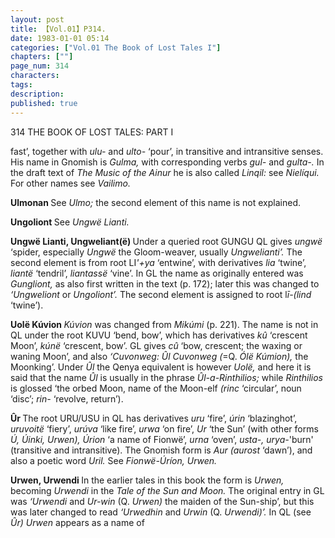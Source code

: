 ```yaml
---
layout: post
title: 【Vol.01】P314.
date: 1983-01-01 05:14
categories: ["Vol.01 The Book of Lost Tales I"]
chapters: [""]
page_num: 314
characters: 
tags: 
description: 
published: true
---
```


<p style="text-indent: 0;">
314      THE BOOK OF LOST TALES: PART I
</p>

fast’, together with <I>ulu- </I>and <I>ulto- </I>‘pour’, in transitive and intransitive senses. His name in Gnomish is <I>Gulma, </I>with corresponding verbs <I>gul- </I>and <I>gulta-. </I>In the draft text of <I>The Music of the Ainur </I>he is also called <I>Linqil: </I>see <I>Nielíqui. </I>For other names see <I>Vailimo.</I>

<B>Ulmonan   </B>See <I>Ulmo; </I>the second element of this name is not explained.

<B>Ungoliont   </B>See <I>Ungwë Lianti.</I>

<B>Ungwë Lianti, Ungweliant(ë) </B>Under a queried root GUNGU QL gives <I>ungwë </I>‘spider, especially <I>Ungwë </I>the Gloom-weaver, usually <I>Ungwelianti’. </I>The second element is from root LI<I>'+ya </I>‘entwine’, with derivatives <I>lia </I>‘twine’, <I>liantë </I>‘tendril’, <I>liantassë </I>‘vine’. In GL the name as originally entered was <I>Gungliont, </I>as also first written in the text (p. 172); later this was changed to <I>‘Ungweliont </I>or <I>Ungoliont’. </I>The second element is assigned to root l<I>ī-(lind </I>‘twine’).

<B>Uolë Kúvion </B><I>Kúvion </I>was changed from <I>Mikúmi </I>(p. 221). The name is not in QL under the root KUVU ‘bend, bow’, which has derivatives <I>kû </I>‘crescent Moon’, <I>kúnë </I>‘crescent, bow’. GL gives <I>cû </I>‘bow, crescent; the waxing or waning Moon’, and also <I>‘Cuvonweg: Ûl Cuvonweg (</I>=Q. <I>Ólë Kúmion), </I>the Moonking’. Under <I>Ûl </I>the Qenya equivalent is however <I>Uolë, </I>and here it is said that the name <I>Ûl </I>is usually in the phrase <I>Ûl-a-Rinthilios; </I>while <I>Rinthilios </I>is glossed ‘the orbed Moon, name of the Moon-elf <I>(rinc </I>‘circular’, noun ‘disc’; <I>rin- </I>‘revolve, return’).

<B>Ûr   </B>The root URU/USU in QL has derivatives <I>uru </I>‘fire’, <I>úrin </I>‘blazinghot’, <I>uruvoitë </I>‘fiery’, <I>urúva </I>‘like fire’, <I>urwa </I>‘on fire’, <I>Ur </I>‘the Sun’ (with other forms <I>Ú, Úinki, Urwen), Úrion </I>‘a name of Fionwë’, <I>urna </I>‘oven’, <I>usta-, urya-</I>'burn' (transitive and intransitive). The Gnomish form is <I>Aur (aurost </I>‘dawn’), and also a poetic word <I>Uril. </I>See <I>Fionwë-Úríon, Urwen.</I>

<B>Urwen, Urwendi </B>In the earlier tales in this book the form is <I>Urwen, </I>becoming <I>Urwendi </I>in the <I>Tale of the Sun and Moon. </I>The original entry in GL was <I>‘Urwendi </I>and <I>Ur-win </I>(Q. <I>Urwen) </I>the maiden of the Sun-ship’, but this was later changed to read <I>‘Urwedhin </I>and <I>Urwin </I>(Q. <I>Urwendi)’. </I>In QL (see <I>Ûr) Urwen </I>appears as a name of

